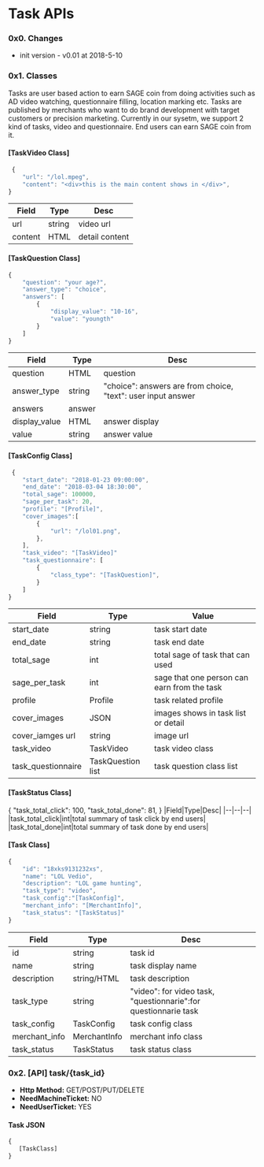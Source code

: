 # Task APIs

### 0x0. Changes
* init version - v0.01 at 2018-5-10

### 0x1. Classes
Tasks are user based action to earn SAGE coin from doing activities such as AD video watching, questionnaire filling, location marking etc. Tasks are published by merchants who want to do brand development with target customers or precision marketing.
Currently in our sysetm, we support 2 kind of tasks, video and questionnaire. End users can earn SAGE coin from it.
#### [TaskVideo Class]
````javascript
 {
    "url": "/lol.mpeg",
    "content": "<div>this is the main content shows in </div>",
}
````
|Field|Type|Desc|
|---|---|---|
|url|string|video url|
|content|HTML|detail content|

#### [TaskQuestion Class]
````javascript
{
    "question": "your age?",
    "answer_type": "choice",
    "answers": [
        {
            "display_value": "10-16",
            "value": "youngth"
        }
    ]
}
````
|Field|Type|Desc|
|---|---|---|
|question|HTML| question|
|answer_type|string|"choice": answers are from choice, "text": user input answer|
|answers| answer||
|display_value|HTML|answer display|
|value| string| answer value|

#### [TaskConfig Class]
````javascript
 {
    "start_date": "2018-01-23 09:00:00",
    "end_date": "2018-03-04 18:30:00",
    "total_sage": 100000,
    "sage_per_task": 20,
    "profile": "[Profile]",
    "cover_images":[
        {
            "url": "/lol01.png",
        },
    ],
    "task_video": "[TaskVideo]"
    "task_questionnaire": [
        {
            "class_type": "[TaskQuestion]",
        }
    ]
}
````
|Field|Type|Value|
|---|---|---|
|start_date| string| task start date|
|end_date|string |task end date|
|total_sage|int|total sage of task that can used|
|sage_per_task|int|sage that one person can earn from the task|
|profile|Profile| task related profile|
|cover_images| JSON| images shows in task list or detail|
|cover_iamges url| string| image url|
|task_video|TaskVideo| task video class|
|task_questionnaire|TaskQuestion list| task question class list|

#### [TaskStatus Class]
{
    "task_total_click": 100,
    "task_total_done": 81,
}
|Field|Type|Desc|
|--|--|--|
|task_total_click|int|total summary of task click by end users|
|task_total_done|int|total summary of task done by end users|

#### [Task Class]
````javascript
{
    "id": "18xks9131232xs",
    "name": "LOL Vedio",
    "description": "LOL game hunting",
    "task_type": "video",
    "task_config":"[TaskConfig]",
    "merchant_info": "[MerchantInfo]",
    "task_status": "[TaskStatus]"
}
````
|Field|Type|Desc|
|---|---|---|
|id|string|task id|
|name|string|task display name|
|description|string/HTML|task description|
|task_type|string|"video": for video task, "questionnarie":for questionnarie task|
|task_config|TaskConfig| task config class|
|merchant_info|MerchantInfo|merchant info class|
|task_status|TaskStatus|task status class|

### 0x2. [API] task/{task_id}
* **Http Method:** GET/POST/PUT/DELETE
* **NeedMachineTicket:** NO
* **NeedUserTicket:** YES
#### Task JSON
````javascript
{
   [TaskClass]
}
````


